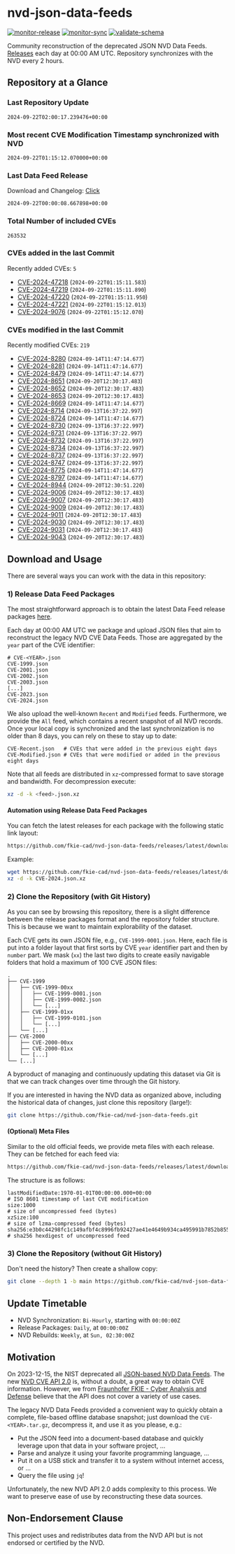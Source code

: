 # nvd-json-data-feeds

[![monitor-release](https://github.com/fkie-cad/nvd-json-data-feeds/actions/workflows/monitor_release.yml/badge.svg)](https://github.com/fkie-cad/nvd-json-data-feeds/actions/workflows/monitor_release.yml)
[![monitor-sync](https://github.com/fkie-cad/nvd-json-data-feeds/actions/workflows/monitor_sync.yml/badge.svg)](https://github.com/fkie-cad/nvd-json-data-feeds/actions/workflows/monitor_sync.yml)
[![validate-schema](https://github.com/fkie-cad/nvd-json-data-feeds/actions/workflows/validate_schema.yml/badge.svg)](https://github.com/fkie-cad/nvd-json-data-feeds/actions/workflows/validate_schema.yml)

Community reconstruction of the deprecated JSON NVD Data Feeds.
[Releases](https://github.com/fkie-cad/nvd-json-data-feeds/releases/latest) each day at 00:00 AM UTC.
Repository synchronizes with the NVD every 2 hours.

## Repository at a Glance

### Last Repository Update

```plain
2024-09-22T02:00:17.239476+00:00
```

### Most recent CVE Modification Timestamp synchronized with NVD

```plain
2024-09-22T01:15:12.070000+00:00
```

### Last Data Feed Release

Download and Changelog: [Click](https://github.com/fkie-cad/nvd-json-data-feeds/releases/latest)

```plain
2024-09-22T00:00:08.667898+00:00
```

### Total Number of included CVEs

```plain
263532
```

### CVEs added in the last Commit

Recently added CVEs: `5`

- [CVE-2024-47218](CVE-2024/CVE-2024-472xx/CVE-2024-47218.json) (`2024-09-22T01:15:11.583`)
- [CVE-2024-47219](CVE-2024/CVE-2024-472xx/CVE-2024-47219.json) (`2024-09-22T01:15:11.890`)
- [CVE-2024-47220](CVE-2024/CVE-2024-472xx/CVE-2024-47220.json) (`2024-09-22T01:15:11.950`)
- [CVE-2024-47221](CVE-2024/CVE-2024-472xx/CVE-2024-47221.json) (`2024-09-22T01:15:12.013`)
- [CVE-2024-9076](CVE-2024/CVE-2024-90xx/CVE-2024-9076.json) (`2024-09-22T01:15:12.070`)


### CVEs modified in the last Commit

Recently modified CVEs: `219`

- [CVE-2024-8280](CVE-2024/CVE-2024-82xx/CVE-2024-8280.json) (`2024-09-14T11:47:14.677`)
- [CVE-2024-8281](CVE-2024/CVE-2024-82xx/CVE-2024-8281.json) (`2024-09-14T11:47:14.677`)
- [CVE-2024-8479](CVE-2024/CVE-2024-84xx/CVE-2024-8479.json) (`2024-09-14T11:47:14.677`)
- [CVE-2024-8651](CVE-2024/CVE-2024-86xx/CVE-2024-8651.json) (`2024-09-20T12:30:17.483`)
- [CVE-2024-8652](CVE-2024/CVE-2024-86xx/CVE-2024-8652.json) (`2024-09-20T12:30:17.483`)
- [CVE-2024-8653](CVE-2024/CVE-2024-86xx/CVE-2024-8653.json) (`2024-09-20T12:30:17.483`)
- [CVE-2024-8669](CVE-2024/CVE-2024-86xx/CVE-2024-8669.json) (`2024-09-14T11:47:14.677`)
- [CVE-2024-8714](CVE-2024/CVE-2024-87xx/CVE-2024-8714.json) (`2024-09-13T16:37:22.997`)
- [CVE-2024-8724](CVE-2024/CVE-2024-87xx/CVE-2024-8724.json) (`2024-09-14T11:47:14.677`)
- [CVE-2024-8730](CVE-2024/CVE-2024-87xx/CVE-2024-8730.json) (`2024-09-13T16:37:22.997`)
- [CVE-2024-8731](CVE-2024/CVE-2024-87xx/CVE-2024-8731.json) (`2024-09-13T16:37:22.997`)
- [CVE-2024-8732](CVE-2024/CVE-2024-87xx/CVE-2024-8732.json) (`2024-09-13T16:37:22.997`)
- [CVE-2024-8734](CVE-2024/CVE-2024-87xx/CVE-2024-8734.json) (`2024-09-13T16:37:22.997`)
- [CVE-2024-8737](CVE-2024/CVE-2024-87xx/CVE-2024-8737.json) (`2024-09-13T16:37:22.997`)
- [CVE-2024-8747](CVE-2024/CVE-2024-87xx/CVE-2024-8747.json) (`2024-09-13T16:37:22.997`)
- [CVE-2024-8775](CVE-2024/CVE-2024-87xx/CVE-2024-8775.json) (`2024-09-14T11:47:14.677`)
- [CVE-2024-8797](CVE-2024/CVE-2024-87xx/CVE-2024-8797.json) (`2024-09-14T11:47:14.677`)
- [CVE-2024-8944](CVE-2024/CVE-2024-89xx/CVE-2024-8944.json) (`2024-09-20T12:30:51.220`)
- [CVE-2024-9006](CVE-2024/CVE-2024-90xx/CVE-2024-9006.json) (`2024-09-20T12:30:17.483`)
- [CVE-2024-9007](CVE-2024/CVE-2024-90xx/CVE-2024-9007.json) (`2024-09-20T12:30:17.483`)
- [CVE-2024-9009](CVE-2024/CVE-2024-90xx/CVE-2024-9009.json) (`2024-09-20T12:30:17.483`)
- [CVE-2024-9011](CVE-2024/CVE-2024-90xx/CVE-2024-9011.json) (`2024-09-20T12:30:17.483`)
- [CVE-2024-9030](CVE-2024/CVE-2024-90xx/CVE-2024-9030.json) (`2024-09-20T12:30:17.483`)
- [CVE-2024-9031](CVE-2024/CVE-2024-90xx/CVE-2024-9031.json) (`2024-09-20T12:30:17.483`)
- [CVE-2024-9043](CVE-2024/CVE-2024-90xx/CVE-2024-9043.json) (`2024-09-20T12:30:17.483`)


## Download and Usage

There are several ways you can work with the data in this repository:

### 1) Release Data Feed Packages

The most straightforward approach is to obtain the latest Data Feed release packages [here](https://github.com/fkie-cad/nvd-json-data-feeds/releases/latest).

Each day at 00:00 AM UTC we package and upload JSON files that aim to reconstruct the legacy NVD CVE Data Feeds.
Those are aggregated by the `year` part of the CVE identifier:

```
# CVE-<YEAR>.json
CVE-1999.json
CVE-2001.json
CVE-2002.json
CVE-2003.json
[...]
CVE-2023.json
CVE-2024.json
```

We also upload the well-known `Recent` and `Modified` feeds.
Furthermore, we provide the `All` feed, which contains a recent snapshot of all NVD records.
Once your local copy is synchronized and the last synchronization is no older than 8 days, you can rely on these to stay up to date:

```plain
CVE-Recent.json   # CVEs that were added in the previous eight days
CVE-Modified.json # CVEs that were modified or added in the previous eight days
```

Note that all feeds are distributed in `xz`-compressed format to save storage and bandwidth.
For decompression execute:

```sh
xz -d -k <feed>.json.xz
```

#### Automation using Release Data Feed Packages

You can fetch the latest releases for each package with the following static link layout:

```sh
https://github.com/fkie-cad/nvd-json-data-feeds/releases/latest/download/CVE-<YEAR>.json.xz
```

Example:

```sh
wget https://github.com/fkie-cad/nvd-json-data-feeds/releases/latest/download/CVE-2024.json.xz
xz -d -k CVE-2024.json.xz
```

### 2) Clone the Repository (with Git History)

As you can see by browsing this repository, there is a slight difference between the release packages format and the repository folder structure.
This is because we want to maintain explorability of the dataset.

Each CVE gets its own JSON file, e.g., `CVE-1999-0001.json`.
Here, each file is put into a folder layout that first sorts by CVE `year` identifier part and then by `number` part.
We mask (`xx`) the last two digits to create easily navigable folders that hold a maximum of 100 CVE JSON files:

```plain
.
├── CVE-1999
│   ├── CVE-1999-00xx
│   │   ├── CVE-1999-0001.json
│   │   ├── CVE-1999-0002.json
│   │   └── [...]
│   ├── CVE-1999-01xx
│   │   ├── CVE-1999-0101.json
│   │   └── [...]
│   └── [...]
├── CVE-2000
│   ├── CVE-2000-00xx
│   ├── CVE-2000-01xx
│   └── [...]
└── [...]
```

A byproduct of managing and continuously updating this dataset via Git is that we can track changes over time through the Git history.

If you are interested in having the NVD data as organized above, including the historical data of changes, just clone this repository (large!):

```sh
git clone https://github.com/fkie-cad/nvd-json-data-feeds.git
```

#### (Optional) Meta Files

Similar to the old official feeds, we provide meta files with each release. They can be fetched for each feed via:

```sh
https://github.com/fkie-cad/nvd-json-data-feeds/releases/latest/download/CVE-<YEAR>.meta
```

The structure is as follows:

```plain
lastModifiedDate:1970-01-01T00:00:00.000+00:00                          # ISO 8601 timestamp of last CVE modification
size:1000                                                               # size of uncompressed feed (bytes)
xzSize:100                                                              # size of lzma-compressed feed (bytes)
sha256:e3b0c44298fc1c149afbf4c8996fb92427ae41e4649b934ca495991b7852b855 # sha256 hexdigest of uncompressed feed
```

### 3) Clone the Repository (without Git History)

Don't need the history? Then create a shallow copy:

```sh
git clone --depth 1 -b main https://github.com/fkie-cad/nvd-json-data-feeds.git
```


## Update Timetable

* NVD Synchronization: `Bi-Hourly`, starting with `00:00:00Z`
* Release Packages: `Daily`, at `00:00:00Z`
* NVD Rebuilds: `Weekly`, at `Sun, 02:30:00Z`


## Motivation

On 2023-12-15, the NIST deprecated all [JSON-based NVD Data Feeds](https://nvd.nist.gov/vuln/data-feeds#divRetirementBanner-1).
The new [NVD CVE API 2.0](https://nvd.nist.gov/developers/vulnerabilities) is, without a doubt, a great way to obtain CVE information.
However, we from [Fraunhofer FKIE - Cyber Analysis and Defense](https://www.fkie.fraunhofer.de/en/departments/cad.html) believe that the API does not cover a variety of use cases.

The legacy NVD Data Feeds provided a convenient way to quickly obtain a complete, file-based offline database snapshot; just download the `CVE-<YEAR>.tar.gz`, decompress it, and use it as you please, e.g.:

- Put the JSON feed into a document-based database and quickly leverage upon that data in your software project, ...
- Parse and analyze it using your favorite programming language, ...
- Put it on a USB stick and transfer it to a system without internet access, or ...
- Query the file using `jq`!

Unfortunately, the new NVD API 2.0 adds complexity to this process.
We want to preserve ease of use by reconstructing these data sources.

## Non-Endorsement Clause

This project uses and redistributes data from the NVD API but is not endorsed or certified by the NVD.